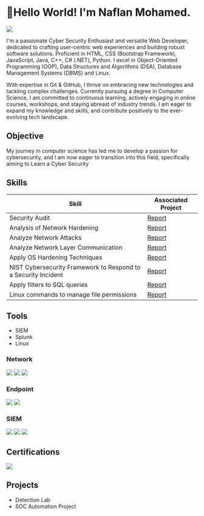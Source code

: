 # 👋Hello World! I'm Naflan Mohamed.

<a href="https://www.linkedin.com/in/naflan-mohamed/"><img src="https://img.shields.io/badge/-LinkedIn-0072b1?&style=for-the-badge&logo=linkedin&logoColor=white" /></a>

I'm a passionate Cyber Security Enthusiast and versatile Web Developer, dedicated to crafting user-centric web experiences and building robust software solutions. Proficient in HTML, CSS (Bootstrap Framework), JavaScript, Java, C++, C# (.NET), Python. I excel in Object-Oriented Programming (OOP), Data Structures and Algorithms (DSA), Database Management Systems (DBMS) and Linux.

With expertise in Git & GitHub, I thrive on embracing new technologies and tackling complex challenges. Currently pursuing a degree in Computer Science, I am committed to continuous learning, actively engaging in online courses, workshops, and staying abreast of industry trends. I am eager to expand my knowledge and skills, and contribute positively to the ever-evolving tech landscape.

## Objective

My journey in computer science has led me to develop a passion for cybersecurity, and I am now eager to transition into this field, specifically aiming to Learn a Cyber Security 

## Skills

| Skill                                         | Associated Project         |
|-----------------------------------------------|----------------------------|
| Security Audit                                |  <a href="https://docs.google.com/document/d/1QZcPj5MIv0UExMcHhj0b7AtBxKC1OBVy/edit?usp=sharing&ouid=116778263239899438357&rtpof=true&sd=true">Report</a>|
| Analysis of Network Hardening                 |  <a href="https://docs.google.com/document/d/1catObRrg6WoS2yjkFkyQg2mXJnM7CSDU/edit?usp=sharing&ouid=116778263239899438357&rtpof=true&sd=true">Report</a>|
| Analyze Network Attacks                       |  <a href="https://docs.google.com/document/d/1vysVUxGgVHY4seaDn_mVidj1XyF7ft4H/edit?usp=sharing&ouid=116778263239899438357&rtpof=true&sd=true">Report</a>|
| Analyze Network Layer Communication           |  <a href="https://docs.google.com/document/d/1Jha1FLuxHILv6DIrgMNMOTmWcnSSedPG/edit?usp=sharing&ouid=116778263239899438357&rtpof=true&sd=true">Report</a>|
| Apply OS Hardening Techniques                 |  <a href="https://docs.google.com/document/d/1Lc2fOt2by4LVWTqUaVcighy_v9NLdvTT/edit?usp=sharing&ouid=116778263239899438357&rtpof=true&sd=true">Report</a>|
| NIST Cybersecurity Framework to Respond to a Security Incident    |<a href="https://docs.google.com/document/d/1mroLux4aXj_SiQAlt_Fxn3LGnYKlAaoh/edit?usp=sharing&ouid=116778263239899438357&rtpof=true&sd=true">Report</a>|
| Apply filters to SQL queries |<a href="https://docs.google.com/document/d/1zCKWjrUaB93u3D10kKRzFTdJCt4zIdZT/edit?usp=sharing&ouid=116778263239899438357&rtpof=true&sd=true">Report</a>|
|Linux commands to manage file permissions      |  <a href="https://docs.google.com/document/d/1WekNNn1tDxefrvfxp1AOBo5Rt9AyYIl2/edit?usp=sharing&ouid=116778263239899438357&rtpof=true&sd=true">Report</a>

## Tools
<div>
  <ul>
    <li>SIEM</li>
    <li>Splunk</li>
    <li>Linux</li>
  </ul>
</div>

### Network
<div>
    <img src="https://img.shields.io/badge/-Wireshark-1679A7?&style=for-the-badge&logo=Wireshark&logoColor=white" />
    <img src="https://img.shields.io/badge/-Suricata-EF3B2D?&style=for-the-badge&logo=Suricata&logoColor=white" />
    <img src="https://img.shields.io/badge/-Zeek-777BB4?&style=for-the-badge&logo=Zeek&logoColor=white" />
</div>

### Endpoint
<div>
    <img src="https://img.shields.io/badge/-Microsoft_Defender_for_Endpoint-00A4EF?&style=for-the-badge&logo=Microsoft&logoColor=white" />
    <img src="https://img.shields.io/badge/-Velociraptor-4B275F?&style=for-the-badge&logo=Velociraptor&logoColor=white" />
</div>

### SIEM
<div>
    <img src="https://img.shields.io/badge/-Microsoft_Sentinel-0078D4?&style=for-the-badge&logo=Microsoft&logoColor=white" />
    <img src="https://img.shields.io/badge/-Splunk-000000?&style=for-the-badge&logo=Splunk&logoColor=white" />
    <img src="https://img.shields.io/badge/-Elastic-005571?&style=for-the-badge&logo=Elastic&logoColor=white" />
</div>

## Certifications

<div>
<a href="https://drive.google.com/drive/folders/1_QUGoC5fldM7fkxOijcwtqI8zJlZfFYW?usp=drive_link"><img src="https://img.shields.io/badge/-Google Cybersecurity Professional Certificate-000080?&style=for-the-badge&logo=google&logoColor=white" /> </a>
</div>

## Projects
- Detection Lab
- SOC Automation Project
